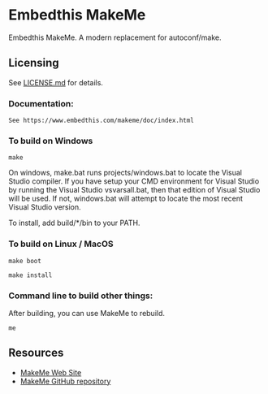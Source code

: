 Embedthis MakeMe
===

Embedthis MakeMe. A modern replacement for autoconf/make.

Licensing
---

See [LICENSE.md](https://github.com/embedthis/makeme/blob/master/LICENSE.md) for details.

### Documentation:

    See https://www.embedthis.com/makeme/doc/index.html

### To build on Windows

    make

On windows, make.bat runs projects/windows.bat to locate the Visual Studio compiler. If you have setup
your CMD environment for Visual Studio by running the Visual Studio vsvarsall.bat, then that edition of
Visual Studio will be used. If not, windows.bat will attempt to locate the most recent Visual Studio version.

To install, add build/*/bin to your PATH.

### To build on Linux / MacOS

    make boot

    make install

### Command line to build other things:

After building, you can use MakeMe to rebuild.

    me

Resources
---
  - [MakeMe Web Site](https://www.embedthis.com/makeme/)
  - [MakeMe GitHub repository](https://github.com/embedthis/makeme)
